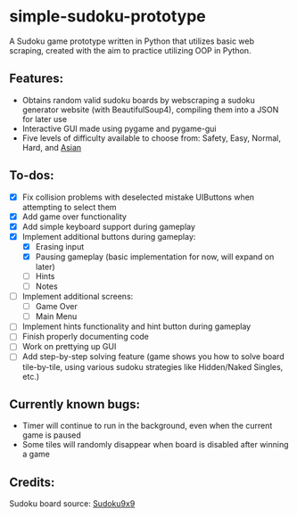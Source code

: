# simple-sudoku-prototype
A Sudoku game prototype written in Python that utilizes basic web scraping, created with the aim to practice utilizing OOP in Python.

## Features:
- Obtains random valid sudoku boards by webscraping a sudoku generator website (with BeautifulSoup4), compiling them into a JSON for later use
- Interactive GUI made using pygame and pygame-gui
- Five levels of difficulty available to choose from: Safety, Easy, Normal, Hard, and [Asian](https://youtu.be/miD_TWmdGIY)

## To-dos:
- [x] Fix collision problems with deselected mistake UIButtons when attempting to select them
- [x] Add game over functionality
- [x] Add simple keyboard support during gameplay
- [x] Implement additional buttons during gameplay:
  - [x] Erasing input
  - [x] Pausing gameplay (basic implementation for now, will expand on later)
  - [ ] Hints
  - [ ] Notes
- [ ] Implement additional screens:
  - [ ] Game Over
  - [ ] Main Menu 
- [ ] Implement hints functionality and hint button during gameplay
- [ ] Finish properly documenting code
- [ ] Work on prettying up GUI
- [ ] Add step-by-step solving feature (game shows you how to solve board tile-by-tile, using various sudoku strategies like Hidden/Naked Singles, etc.)

## Currently known bugs:
- Timer will continue to run in the background, even when the current game is paused
- Some tiles will randomly disappear when board is disabled after winning a game

## Credits:
Sudoku board source: [Sudoku9x9](http://www.sudoku9x9.com/mobile/)
